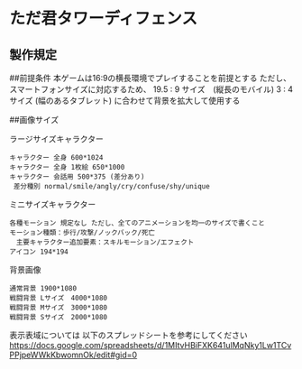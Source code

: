 # ただ君タワーディフェンス

## 製作規定

##前提条件 
本ゲームは16:9の横長環境でプレイすることを前提とする 
ただし、スマートフォンサイズに対応するため、 
19.5 : 9 サイズ　(縦長のモバイル) 
3 : 4 サイズ (幅のあるタブレット) 
に合わせて背景を拡大して使用する 

##画像サイズ

ラージサイズキャラクター 
```
キャラクター 全身 600*1024 
キャラクター 全身 1枚絵 650*1000 
キャラクター 会話用 500*375 (差分あり) 
 差分種別 normal/smile/angly/cry/confuse/shy/unique 
```

ミニサイズキャラクター 
```
各種モーション 規定なし ただし、全てのアニメーションを均一のサイズで書くこと 
モーション種類：歩行/攻撃/ノックバック/死亡 
　主要キャラクター追加要素：スキルモーション/エフェクト 
アイコン 194*194 
```

背景画像 
```
通常背景 1900*1080 
戦闘背景 Lサイズ　4000*1080 
戦闘背景 Mサイズ　3000*1080 
戦闘背景 Sサイズ　2000*1080 
```
表示表域については 
以下のスプレッドシートを参考にしてください 
https://docs.google.com/spreadsheets/d/1MItvHBiFXK641ulMqNky1Lw1TCvPPjpeWWkKbwomnOk/edit#gid=0


